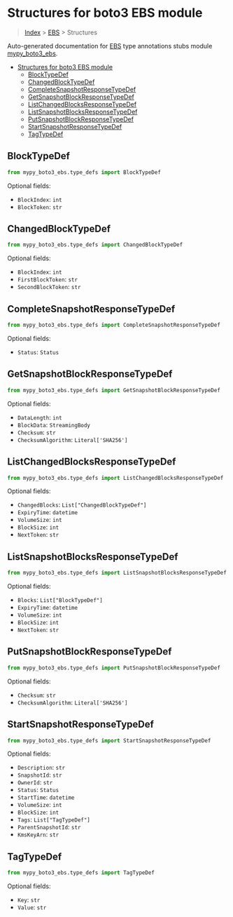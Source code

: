 # Structures for boto3 EBS module

> [Index](../index.md) > [EBS](./index.md) > Structures

Auto-generated documentation for [EBS](https://boto3.amazonaws.com/v1/documentation/api/latest/reference/services/ebs.html#EBS)
type annotations stubs module [mypy_boto3_ebs](https://pypi.org/project/mypy-boto3-ebs/).

- [Structures for boto3 EBS module](#structures-for-boto3-ebs-module)
  - [BlockTypeDef](#blocktypedef)
  - [ChangedBlockTypeDef](#changedblocktypedef)
  - [CompleteSnapshotResponseTypeDef](#completesnapshotresponsetypedef)
  - [GetSnapshotBlockResponseTypeDef](#getsnapshotblockresponsetypedef)
  - [ListChangedBlocksResponseTypeDef](#listchangedblocksresponsetypedef)
  - [ListSnapshotBlocksResponseTypeDef](#listsnapshotblocksresponsetypedef)
  - [PutSnapshotBlockResponseTypeDef](#putsnapshotblockresponsetypedef)
  - [StartSnapshotResponseTypeDef](#startsnapshotresponsetypedef)
  - [TagTypeDef](#tagtypedef)

## BlockTypeDef

```python
from mypy_boto3_ebs.type_defs import BlockTypeDef
```




Optional fields:
- `BlockIndex`: `int`
- `BlockToken`: `str`


## ChangedBlockTypeDef

```python
from mypy_boto3_ebs.type_defs import ChangedBlockTypeDef
```




Optional fields:
- `BlockIndex`: `int`
- `FirstBlockToken`: `str`
- `SecondBlockToken`: `str`


## CompleteSnapshotResponseTypeDef

```python
from mypy_boto3_ebs.type_defs import CompleteSnapshotResponseTypeDef
```




Optional fields:
- `Status`: `Status`


## GetSnapshotBlockResponseTypeDef

```python
from mypy_boto3_ebs.type_defs import GetSnapshotBlockResponseTypeDef
```




Optional fields:
- `DataLength`: `int`
- `BlockData`: `StreamingBody`
- `Checksum`: `str`
- `ChecksumAlgorithm`: `Literal['SHA256']`


## ListChangedBlocksResponseTypeDef

```python
from mypy_boto3_ebs.type_defs import ListChangedBlocksResponseTypeDef
```




Optional fields:
- `ChangedBlocks`: `List["ChangedBlockTypeDef"]`
- `ExpiryTime`: `datetime`
- `VolumeSize`: `int`
- `BlockSize`: `int`
- `NextToken`: `str`


## ListSnapshotBlocksResponseTypeDef

```python
from mypy_boto3_ebs.type_defs import ListSnapshotBlocksResponseTypeDef
```




Optional fields:
- `Blocks`: `List["BlockTypeDef"]`
- `ExpiryTime`: `datetime`
- `VolumeSize`: `int`
- `BlockSize`: `int`
- `NextToken`: `str`


## PutSnapshotBlockResponseTypeDef

```python
from mypy_boto3_ebs.type_defs import PutSnapshotBlockResponseTypeDef
```




Optional fields:
- `Checksum`: `str`
- `ChecksumAlgorithm`: `Literal['SHA256']`


## StartSnapshotResponseTypeDef

```python
from mypy_boto3_ebs.type_defs import StartSnapshotResponseTypeDef
```




Optional fields:
- `Description`: `str`
- `SnapshotId`: `str`
- `OwnerId`: `str`
- `Status`: `Status`
- `StartTime`: `datetime`
- `VolumeSize`: `int`
- `BlockSize`: `int`
- `Tags`: `List["TagTypeDef"]`
- `ParentSnapshotId`: `str`
- `KmsKeyArn`: `str`


## TagTypeDef

```python
from mypy_boto3_ebs.type_defs import TagTypeDef
```




Optional fields:
- `Key`: `str`
- `Value`: `str`

